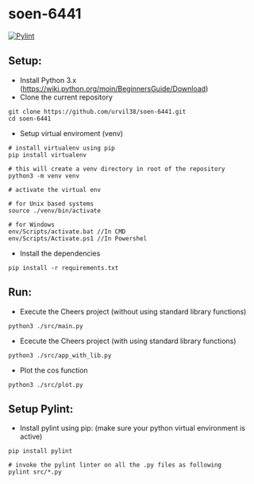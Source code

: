 # soen-6441

[![Pylint](https://github.com/urvil38/soen-6441/actions/workflows/pylint.yaml/badge.svg)](https://github.com/urvil38/soen-6441/actions/workflows/pylint.yaml)

## Setup:

- Install Python 3.x (https://wiki.python.org/moin/BeginnersGuide/Download)
- Clone the current repository
```
git clone https://github.com/urvil38/soen-6441.git
cd soen-6441
```
- Setup virtual enviroment (venv)

```
# install virtualenv using pip
pip install virtualenv

# this will create a venv directory in root of the repository
python3 -m venv venv 

# activate the virtual env

# for Unix based systems
source ./venv/bin/activate

# for Windows
env/Scripts/activate.bat //In CMD
env/Scripts/Activate.ps1 //In Powershel
```

- Install the dependencies
```
pip install -r requirements.txt
```

## Run:

- Execute the Cheers project (without using standard library functions)
```
python3 ./src/main.py
```

- Ececute the Cheers project (with using standard library functions)
```
python3 ./src/app_with_lib.py
```

- Plot the cos function
```
python3 ./src/plot.py
```

## Setup Pylint:

- Install pylint using pip: (make sure your python virtual environment is active)
```
pip install pylint

# invoke the pylint linter on all the .py files as following
pylint src/*.py
```